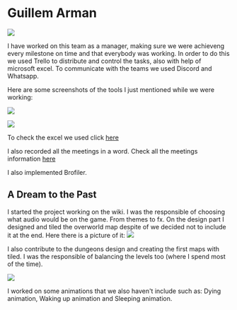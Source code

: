 # Guillem Arman

![](http://imgur.com/ZEGANXa.png)

I have worked on this team as a manager, making sure we were achieveng every milestone on time and that everybody was working. In order to do this we used Trello to distribute and control the tasks, also with help of microsoft excel. To communicate with the teams we used Discord and Whatsapp.

Here are some screenshots of the tools I just mentioned while we were working:

![](http://imgur.com/kQmPny1.png)

![](http://imgur.com/BJuQbDN.png)

To check the excel we used click [here](https://docs.google.com/spreadsheets/d/16c9s4nma7ww8W2FWcExLf671DLfWdYrvP_H8hiFsEHM/edit#gid=0)

I also recorded all the meetings in a word. Check all the meetings information [here](https://docs.google.com/document/d/1vjsDI6wrHsJFBWOjpigXHiGC8xT_mEdfirNKqh5MNdA/edit)

I also implemented Brofiler.

## A Dream to the Past

I started the project working on the wiki. 
I was the responsible of choosing what audio would be on the game. From themes to fx.
On the design part I designed and tiled the overworld map despite of we decided not to include it at the end. Here there is a picture of it:
![](http://imgur.com/yp3EHdg.png)

I also contribute to the dungeons design and creating the first maps with tiled.
I was the responsible of balancing the levels too (where I spend most of the time).

![](http://imgur.com/5Md06Nu.png)

I worked on some animations that we also haven't include such as: Dying animation, Waking up animation and Sleeping animation.




